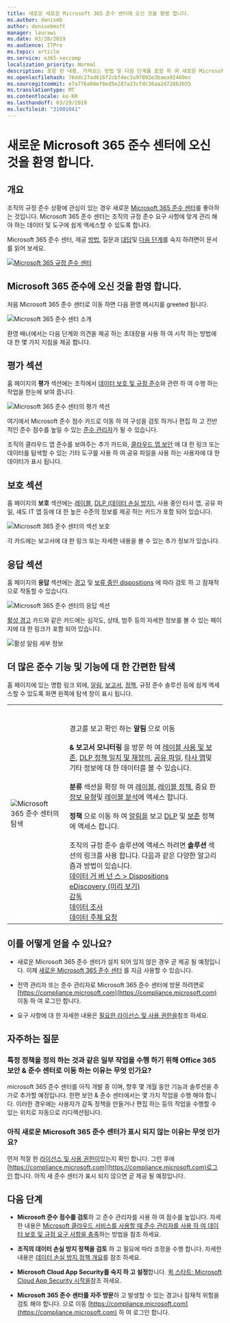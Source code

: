 ```yaml
---
title: 새로운 새로운 Microsoft 365 준수 센터에 오신 것을 환영 합니다.
ms.author: deniseb
author: denisebmsft
manager: laurawi
ms.date: 03/28/2019
ms.audience: ITPro
ms.topic: article
ms.service: o365-seccomp
localization_priority: Normal
description: 포함 된 내용, 가져오는 방법 및 다음 단계를 포함 하 여 새로운 Microsoft 365 준수 센터에 대해 알아봅니다.
ms.openlocfilehash: 76ddc27ad616f2cbf4ec3a97892e3baea92469ec
ms.sourcegitcommit: e7a776a04ef6ed5e287a33cfdc36aa2d72862b55
ms.translationtype: MT
ms.contentlocale: ko-KR
ms.lasthandoff: 03/29/2019
ms.locfileid: "31001041"
---
```

# <a name="welcome-to-your-all-new-microsoft-365-compliance-center"></a>새로운 Microsoft 365 준수 센터에 오신 것을 환영 합니다.

## <a name="overview"></a>개요

조직의 규정 준수 상황에 관심이 있는 경우 새로운 [Microsoft 365 준수 센터](https://compliance.microsoft.com)를 좋아하는 것입니다. Microsoft 365 준수 센터는 조직의 규정 준수 요구 사항에 맞게 관리 해야 하는 데이터 및 도구에 쉽게 액세스할 수 있도록 합니다. 

Microsoft 365 준수 센터, 제공 [방법](#how-do-i-get-this), 질문과 [대답](#frequently-asked-questions)및 [다음 단계](#next-steps)를 숙지 하려면이 문서를 읽어 보세요.

[![Microsoft 365 규정 준수 센터](media/m365-compliance-center.png)](https://compliance.microsoft.com)

## <a name="welcome-to-microsoft-365-compliance"></a>Microsoft 365 준수에 오신 것을 환영 합니다.

처음 Microsoft 365 준수 센터로 이동 하면 다음 환영 메시지를 greeted 됩니다.

![Microsoft 365 준수 센터 소개](media/m365-compliancecenter-welcomesteps.png)

환영 배너에서는 다음 단계와 의견을 제공 하는 초대장을 사용 하 여 시작 하는 방법에 대 한 몇 가지 지침을 제공 합니다.

## <a name="the-assess-section"></a>평가 섹션

홈 페이지의 **평가** 섹션에는 조직에서 [데이터 보호 및 규정 준수](protect-access-to-data-and-services.md)와 관련 하 여 수행 하는 작업을 한눈에 보여 줍니다.

![Microsoft 365 준수 센터의 평가 섹션](media/m365-compliance-center-assess.png)

여기에서 Microsoft 준수 점수 카드로 이동 하 여 구성을 검토 하거나 편집 하 고 전반적인 준수 점수를 높일 수 있는 [준수 관리자](meet-data-protection-and-regulatory-reqs-using-microsoft-cloud.md)가 될 수 있습니다.

조직의 클라우드 앱 준수를 보여주는 추가 카드와, [클라우드 앱 보안](https://docs.microsoft.com/cloud-app-security/) 에 대 한 링크 또는 데이터를 탐색할 수 있는 기타 도구를 사용 하 여 공유 파일을 사용 하는 사용자에 대 한 데이터가 표시 됩니다.

## <a name="the-protect-section"></a>보호 섹션

홈 페이지의 **보호** 섹션에는 [레이블](labels.md), [DLP (데이터 손실 방지)](data-loss-prevention-policies.md), 사용 중인 타사 앱, 공유 파일, 섀도 IT 앱 등에 대 한 높은 수준의 정보를 제공 하는 카드가 포함 되어 있습니다. 

![Microsoft 365 준수 센터의 섹션 보호](media/m365-compliance-center-protect.png)

각 카드에는 보고서에 대 한 링크 또는 자세한 내용을 볼 수 있는 추가 정보가 있습니다.

## <a name="the-respond-section"></a>응답 섹션

홈 페이지의 **응답** 섹션에는 [경고](alerts.md) 및 [보류 중인 dispositions](disposition-reviews.md) 에 따라 검토 하 고 잠재적으로 작동할 수 있습니다.

![Microsoft 365 준수 센터의 응답 섹션](media/m365-compliance-center-respond.png)

[활성 경고](alerts.md) 카드와 같은 카드에는 심각도, 상태, 범주 등의 자세한 정보를 볼 수 있는 페이지에 대 한 링크가 포함 되어 있습니다.

![활성 알림 세부 정보](media/m365-compliance-center-alerts-details.png) 

## <a name="easy-navigation-to-more-compliance-features-and-capabilities"></a>더 많은 준수 기능 및 기능에 대 한 간편한 탐색

홈 페이지에 있는 명함 링크 외에, [알림](alerts.md), [보고서](reports-in-security-and-compliance.md), [정책](alert-policies.md), 규정 준수 솔루션 등에 쉽게 액세스할 수 있도록 화면 왼쪽에 탐색 창이 표시 됩니다. 

|  |  |
|---------|---------|
|![Microsoft 365 준수 센터의 탐색](media/m365-compliance-center-leftnav.png)  |<br/><br/> 경고를 보고 확인 하는 **알림** 으로 이동 [](alerts.md)<br/><br/>**& 보고서 모니터링** 을 방문 하 여 [레이블 사용 및 보존](sensitivity-labels.md), [DLP 정책 일치 및 재정의](view-the-dlp-reports.md), [공유 파일](https://docs.microsoft.com/cloud-app-security/file-filters), [타사 앱](https://docs.microsoft.com/cloud-app-security/discovered-apps)및 기타 정보에 대 한 데이터를 볼 수 있습니다.<br/><br/>**분류** 섹션을 확장 하 여 [레이블](labels.md), [레이블 정책](sensitivity-labels.md#what-label-policies-can-do), 중요 한 [정보 유형](what-the-sensitive-information-types-look-for.md)및 [레이블 분석](view-label-activity-for-documents.md)에 액세스 합니다.<br/><br/>**정책** 으로 이동 하 여 [알림을](alerts.md) 보고 [DLP](data-loss-prevention-policies.md) 및 [보존](retention-policies.md) 정책에 액세스 합니다.<br/><br/> 조직의 규정 준수 솔루션에 액세스 하려면 **솔루션** 섹션의 링크를 사용 합니다. 다음과 같은 다양한 알고리즘과 방법이 있습니다. <br/>[데이터 거 버 넌 스 > Dispositions](disposition-reviews.md)<br/>[eDiscovery (미리 보기)](compliance20/overview-ediscovery-20.md)<br/>[감독](supervision-policies.md)<br/>[데이터 조사](compliance20/manage-data-spillage-incidents.md)<br/>[데이터 주체 요청](manage-gdpr-data-subject-requests-with-the-dsr-case-tool.md)        |


## <a name="how-do-i-get-this"></a>이를 어떻게 얻을 수 있나요?

- 새로운 Microsoft 365 준수 센터가 설치 되어 있지 않은 경우 곧 제공 될 예정입니다. 이제 [새로운 Microsoft 365 준수 센터](microsoft-security-and-compliance.md#microsoft-365-compliance-center) 를 지금 사용할 수 있습니다.

- 전역 관리자 또는 준수 관리자로 Microsoft 365 준수 센터에 방문 하려면로 [https://compliance.microsoft.com](https://compliance.microsoft.com) 이동 하 여 로그인 합니다. 

- 요구 사항에 대 한 자세한 내용은 [필요한 라이선스 및 사용 권한을](microsoft-security-and-compliance.md#required-licenses-and-permissions)참조 하세요.

## <a name="frequently-asked-questions"></a>자주하는 질문

### <a name="why-am-i-taken-to-the-office-365-security--compliance-center-to-perform-some-tasks-such-as-defining-certain-policies"></a>특정 정책을 정의 하는 것과 같은 일부 작업을 수행 하기 위해 Office 365 보안 & 준수 센터로 이동 하는 이유는 무엇 인가요?

microsoft 365 준수 센터를 아직 개발 중 이며, 향후 몇 개월 동안 기능과 솔루션을 추가로 추가할 예정입니다. 한편 보안 & 준수 센터에서는 몇 가지 작업을 수행 해야 합니다. 이러한 경우에는 사용자가 감독 정책을 만들거나 편집 하는 등의 작업을 수행할 수 있는 위치로 자동으로 리디렉션됩니다.

### <a name="why-dont-i-see-the-new-microsoft-365-compliance-center-yet"></a>아직 새로운 Microsoft 365 준수 센터가 표시 되지 않는 이유는 무엇 인가요?

먼저 적절 한 [라이선스 및 사용 권한이](microsoft-security-and-compliance.md#required-licenses-and-permissions)있는지 확인 합니다. 그런 후에 [https://compliance.microsoft.com](https://compliance.microsoft.com)로그인 합니다. 아직 새 준수 센터가 표시 되지 않으면 곧 제공 될 예정입니다.

## <a name="next-steps"></a>다음 단계

- **Microsoft 준수 점수를 검토**하 고 준수 관리자를 사용 하 여 점수를 높입니다. 자세한 내용은 [Microsoft 클라우드 서비스를 사용할 때 준수 관리자를 사용 하 여 데이터 보호 및 규정 요구 사항을 충족](meet-data-protection-and-regulatory-reqs-using-microsoft-cloud.md)하는 방법을 참조 하세요.

- **조직의 데이터 손실 방지 정책을 검토** 하 고 필요에 따라 조정을 수행 합니다. 자세한 내용은 [데이터 손실 방지 정책 개요](data-loss-prevention-policies.md)를 참조 하세요. 

- **Microsoft Cloud App Security를 숙지 하 고 설정**합니다. [퀵 스타트: Microsoft Cloud App Security 시작을](https://docs.microsoft.com/cloud-app-security/getting-started-with-cloud-app-security)참조 하세요.  

- **Microsoft 365 준수 센터를 자주 방문**하 고 발생할 수 있는 경고나 잠재적 위험을 검토 해야 합니다. 으로 이동 [https://compliance.microsoft.com](https://compliance.microsoft.com) 하 여 로그인 합니다.